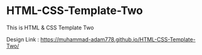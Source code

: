 # HTML-CSS-Template-Two
This is HTML &amp; CSS Template Two

Design Link : https://muhammad-adam778.github.io/HTML-CSS-Template-Two/
